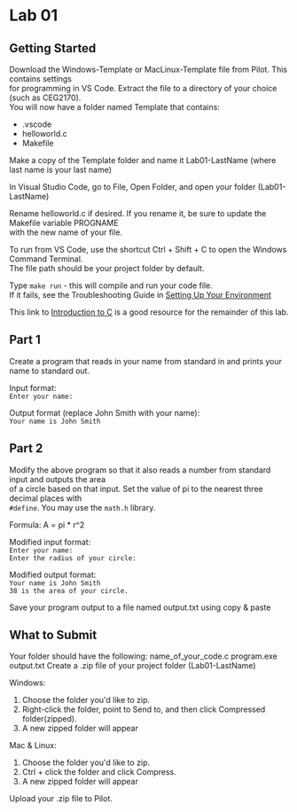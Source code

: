 # Lab 01

## Getting Started

Download the Windows-Template or MacLinux-Template file from Pilot.  This contains settings  
for programming in VS Code.  Extract the file to a directory of your choice (such as CEG2170).  
You will now have a folder named Template that contains:
* .vscode
* helloworld.c
* Makefile

Make a copy of the Template folder and name it Lab01-LastName (where last name is your last name)

In Visual Studio Code, go to File, Open Folder, and open your folder (Lab01-LastName)

Rename helloworld.c if desired.  If you rename it, be sure to update the Makefile variable PROGNAME  
with the new name of your file.

To run from VS Code, use the shortcut Ctrl + Shift + C to open the Windows Command Terminal.  
The file path should be your project folder by default.

Type `make run` - this will compile and run your code file.  
If it fails, see the Troubleshooting Guide in [Setting Up Your Environment](https://github.com/pattonsgirl/Spring2020-CEG2170)

This link to [Introduction to C](https://www.cprogramming.com/tutorial/c/lesson1.html) is a good resource for the remainder of this lab.

## Part 1
Create a program that reads in your name from standard in and prints your name to standard out.

Input format:  
`Enter your name: `

Output format (replace John Smith with your name):  
`Your name is John Smith`

## Part 2
Modify the above program so that it also reads a number from standard input and outputs the area  
of a circle based on that input.  Set the value of pi to the nearest three decimal places with  
`#define`.  You may use the `math.h` library.

Formula: A = pi * r^2

Modified input format:  
`Enter your name: `  
`Enter the radius of your circle: `

Modified output format:  
`Your name is John Smith`  
`38 is the area of your circle.`

Save your program output to a file named output.txt using copy & paste

## What to Submit
Your folder should have the following:
name_of_your_code.c
program.exe
output.txt
Create a .zip file of your project folder (Lab01-LastName)

Windows:
1. Choose the folder you'd like to zip.
2. Right-click the folder, point to Send to, and then click Compressed folder(zipped). 
3. A new zipped folder will appear 
 
Mac & Linux:
1. Choose the folder you'd like to zip.
2. Ctrl + click the folder and click Compress. 
3. A new zipped folder will appear 

Upload your .zip file to Pilot.